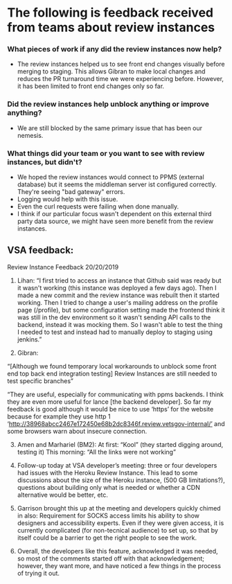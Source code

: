 # The following is feedback received from teams about review instances

### What pieces of work if any did the review instances now help?
- The review instances helped us to see front end changes visually before merging to staging. This allows Gibran to make local changes and reduces the PR turnaround time we were experiencing before. However, it has been limited to front end changes only so far.

### Did the review instances help unblock anything or improve anything? 
- We are still blocked by the same primary issue that has been our nemesis.

### What things did your team or you want to see with review instances, but didn't? 
- We hoped the review instances would connect to PPMS (external database) but it seems the middleman server ist configured correctly. They're seeing "bad gateway" errors.
- Logging would help with this issue.
- Even the curl requests were failing when done manually.
- I think if our particular focus wasn't dependent on this external third party data source, we might have seen more benefit from the review instances.



## VSA feedback:

Review Instance Feedback
20/20/2019

1.	Lihan: “I first tried to access an instance that Github said was ready but it wasn't working (this instance was deployed a few days ago). Then I made a new commit and the review instance was rebuilt then it started working. Then I tried to change a user's mailing address on the profile page (/profile), but some configuration setting made the frontend think it was still in the dev environment so it wasn't sending API calls to the backend, instead it was mocking them. So I wasn't able to test the thing I needed to test and instead had to manually deploy to staging using jenkins.”

2.	Gibran: 

“[Although we found temporary local workarounds to unblock some front end top back end integration testing] Review Instances are still needed to test specific branches”

“They are useful, especially for communicating with ppms backends. I think they are even more useful for lance [the backend developer]. So far my feedback is good although it would be nice to use ‘https’ for the website because for example they use http 1 ‘http://38968abcc2467e172450e68b2dc8346f.review.vetsgov-internal/’ and some browsers warn about insecure connection.

3.	Amen and Marhariel (BM2):
At first: “Kool” (they started digging around, testing it)
This morning: “All the links were not working”

4.	Follow-up today at VSA developer’s meeting: three or four developers had issues with the Heroku Review Instance. This lead to some discussions about the size of the Heroku instance, (500 GB limitations?), questions about building only what is needed or whether a CDN alternative would be better, etc.

5.	Garrison brought this up at the meeting and developers quickly chimed in also:
Requirement for SOCKS access limits his ability to show designers and accessibility experts. Even if they were given access, it is currently complicated (for non-tecnical audience) to set up, so that by itself could be a barrier to get the right people to see the work.

6.	Overall, the developers like this feature, acknowledged it was needed, so most of the comments started off with that acknowledgement; however, they want more, and have noticed a few things in the process of trying it out.
